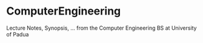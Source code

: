 # ComputerEngineering
Lecture Notes, Synopsis, ... from the Computer Engineering BS at University of Padua
